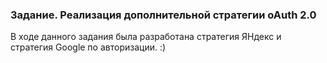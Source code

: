 ### Задание. Реализация дополнительной стратегии oAuth 2.0

В ходе данного задания была разработана стратегия ЯНдекс и стратегия Google по авторизации. :)
